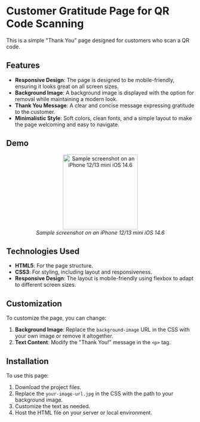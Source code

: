 # Customer Gratitude Page for QR Code Scanning

This is a simple "Thank You" page designed for customers who scan a QR code.

## Features

- **Responsive Design**: The page is designed to be mobile-friendly, ensuring it looks great on all screen sizes.
- **Background Image**: A background image is displayed with the option for removal while maintaining a modern look.
- **Thank You Message**: A clear and concise message expressing gratitude to the customer.
- **Minimalistic Style**: Soft colors, clean fonts, and a simple layout to make the page welcoming and easy to navigate.

## Demo

<p align="center">
  <img src="https://github.com/user-attachments/assets/a692d8ab-b11f-4ba5-b26c-a24a9065d3b8" alt="Sample screenshot on an iPhone 12/13 mini iOS 14.6" width="200" />
  <br />
  <i>Sample screenshot on an iPhone 12/13 mini iOS 14.6</i>
</p>

## Technologies Used

- **HTML5**: For the page structure.
- **CSS3**: For styling, including layout and responsiveness.
- **Responsive Design**: The layout is mobile-friendly using flexbox to adapt to different screen sizes.

## Customization

To customize the page, you can change:

1. **Background Image**: Replace the `background-image` URL in the CSS with your own image or remove it altogether.
2. **Text Content**: Modify the "Thank You!" message in the `<p>` tag.

## Installation

To use this page:

1. Download the project files.
2. Replace the `your-image-url.jpg` in the CSS with the path to your background image.
3. Customize the text as needed.
4. Host the HTML file on your server or local environment.


